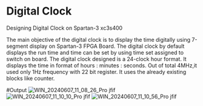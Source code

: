 # Digital Clock
Designing Digital Clock on Spartan-3 xc3s400

The main objective of the digital clock is to display the time digitally using 7-segment display on Spartan-3 FPGA Board. The digital clock by default displays the run time and time can be set by using time set assigned to switch on board. The digital clock designed is a 24-clock hour format. It displays the time in format of hours : minutes : seconds. Out of total 4MHz,it used only 1Hz frequency with 22 bit register. It uses the already existing blocks like counter.

#Output 
![WIN_20240607_11_08_26_Pro jfif](https://github.com/Pankaj-das-chef/digital_clock/assets/153139301/e51c88f3-13f5-4362-a3a1-cf879e4de5b4)
![WIN_20240607_11_10_10_Pro jfif](https://github.com/Pankaj-das-chef/digital_clock/assets/153139301/5a646e3b-cbac-4c5a-ab11-536103320458)
![WIN_20240607_11_10_56_Pro jfif](https://github.com/Pankaj-das-chef/digital_clock/assets/153139301/7022d2e5-9b7a-4cbc-80e2-fa7e63358370)
